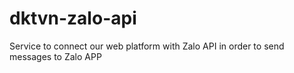 # dktvn-zalo-api
Service to connect our web platform with Zalo API in order to send messages to Zalo APP
